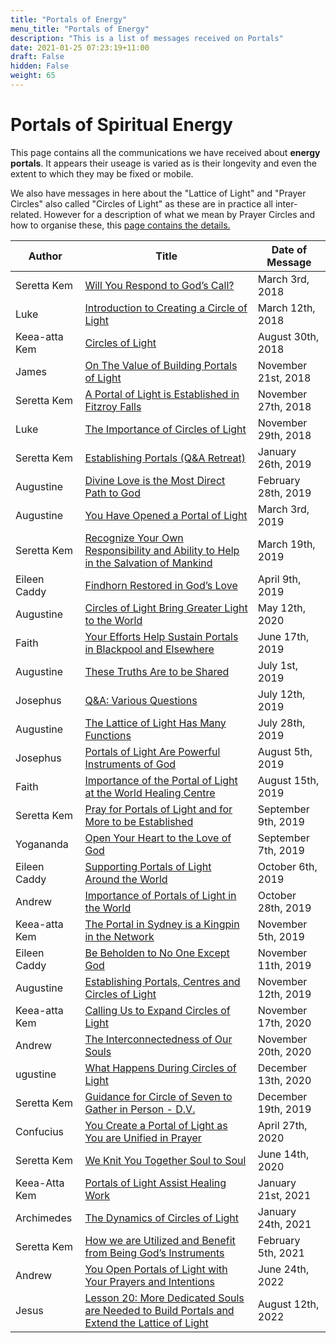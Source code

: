 ```yaml
---
title: "Portals of Energy"
menu_title: "Portals of Energy"
description: "This is a list of messages received on Portals"
date: 2021-01-25 07:23:19+11:00
draft: False
hidden: False
weight: 65
---
```

# Portals of Spiritual Energy

This page contains all the communications we have received about **energy portals**. It appears their useage is varied as is their longevity and even the extent to which they may be fixed or mobile. 

We also have messages in here about the "Lattice of Light" and "Prayer Circles" also called "Circles of Light" as these are in practice all inter-related. However for a description of what we mean by Prayer Circles and how to organise these, this [page contains the details.](https://new-birth.net/spiritual-subjects/circles-of-light/)

Author | Title | Date of Message  
---|---|---  
Seretta Kem | [Will You Respond to God’s Call?](/contemporary-messages/messages-sorted-year/messages-2018/will-you-respond-to-gods-call-af-3-mar-2018/) | March 3rd, 2018
Luke | [Introduction to Creating a Circle of Light](/contemporary-messages/messages-sorted-year/messages-2018/intro-creating-a-circle-of-light-af-12-mar-2018/) | March 12th, 2018
Keea-atta Kem | [Circles of Light](/contemporary-messages/messages-sorted-year/messages-2018/circles-of-light-af-30-aug-2018/) | August 30th, 2018
James | [On The Value of Building Portals of Light](/contemporary-messages/messages-sorted-year/messages-2018/on-the-value-of-building-portals-of-light-af-21-nov-2018) | November 21st, 2018
Seretta Kem | [A Portal of Light is Established in Fitzroy Falls](/contemporary-messages/messages-sorted-year/messages-2018/a-portal-of-light-is-established-af-27-nov-2018/) | November 27th, 2018
Luke | [The Importance of Circles of Light](/contemporary-messages/messages-sorted-year/messages-2018/the-importance-of-circles-of-light-af-29-nov-2018/) | November 29th, 2018
Seretta Kem | [Establishing Portals (Q&A Retreat)](/contemporary-messages/messages-sorted-year/messages-2019/establishing-portals-af-26-jan-2019/) | January 26th, 2019
Augustine | [Divine Love is the Most Direct Path to God](/contemporary-messages/messages-sorted-year/messages-2019/divine-love-is-the-most-direct-path-to-god-mc-28-feb-2019/) | February 28th, 2019
Augustine | [You Have Opened a Portal of Light](/contemporary-messages/messages-sorted-year/messages-2019/you-have-opened-a-portal-of-light-af-3-mar-2019/) | March 3rd, 2019
Seretta Kem | [Recognize Your Own Responsibility and Ability to Help in the Salvation of Mankind](/contemporary-messages/messages-sorted-year/messages-2019/recognise-your-own-responsibility-af-19-mar-2019/) | March 19th, 2019
Eileen Caddy | [Findhorn Restored in God’s Love](/contemporary-messages/messages-sorted-year/messages-2019/findhorn-restored-in-gods-love-jw-9-apr-2019/) | April 9th, 2019
Augustine | [Circles of Light Bring Greater Light to the World](/contemporary-messages/messages-sorted-year/messages-2020/circles-of-light-bring-greater-light-af-12-may-2020) | May 12th, 2020
Faith | [Your Efforts Help Sustain Portals in Blackpool and Elsewhere](/contemporary-messages/messages-sorted-year/messages-2019/your-efforts-help-to-sustain-portals-af-17-jun-2019/) | June 17th, 2019
Augustine |[These Truths Are to be Shared](/contemporary-messages/messages-sorted-year/messages-2019/these-truths-are-to-be-shared-af-1-jul-2019/) | July 1st, 2019
Josephus | [Q&A: Various Questions](/contemporary-messages/messages-sorted-year/messages-2019/various-questions-af-12-july-2019/) | July 12th, 2019
Augustine | [The Lattice of Light Has Many Functions](/contemporary-messages/messages-sorted-year/messages-2019/the-lattice-of-light-has-many-functions-af-28-jul-2019/) | July 28th, 2019
Josephus | [Portals of Light Are Powerful Instruments of God](/contemporary-messages/messages-sorted-year/messages-2019/portals-of-light-are-powerful-instruments-af-5-aug-2019/) | August 5th, 2019
Faith | [Importance of the Portal of Light at the World Healing Centre](/contemporary-messages/messages-sorted-year/messages-2019/importance-of-the-portal-of-light-at-whc-mc-15-aug-2019/) | August 15th, 2019
Seretta Kem | [Pray for Portals of Light and for More to be Established](/contemporary-messages/messages-sorted-year/messages-2019/pray-for-portals-of-light-af-9-sep-2019/) | September 9th, 2019
Yogananda | [Open Your Heart to the Love of God](/contemporary-messages/messages-sorted-year/messages-2019/open-your-heart-to-god-jw-7-sep-2019/) | September 7th, 2019
Eileen Caddy | [Supporting Portals of Light Around the World](/contemporary-messages/messages-sorted-year/messages-2019/supporting-portals-of-light-jw-6-oct-2019/) | October 6th, 2019
Andrew | [Importance of Portals of Light in the World](/contemporary-messages/messages-sorted-year/messages-2019/importance-of-portals-af-28-oct-2019/) | October 28th, 2019
Keea-atta Kem | [The Portal in Sydney is a Kingpin in the Network](/contemporary-messages/messages-sorted-year/messages-2019/the-portal-in-sydney-is-a-kingpin-in-the-network-af-5-nov-2019/) | November 5th, 2019
Eileen Caddy | [Be Beholden to No One Except God](/contemporary-messages/messages-sorted-year/messages-2019/be-beholden-to-no-one-except-god-jbw-11-nov-2019/) | November 11th, 2019
Augustine | [Establishing Portals, Centres and Circles of Light ](/contemporary-messages/messages-sorted-year/messages-2019/establishing-portals-centres-and-circles-of-light-af-12-nov-2019/) | November 12th, 2019
Keea-atta Kem | [Calling Us to Expand Circles of Light](/contemporary-messages/messages-sorted-year/messages-2020/calling-us-to-expand-the-circles-af-17-nov-2020) | November 17th, 2020
Andrew | [The Interconnectedness of Our Souls](/contemporary-messages/messages-sorted-year/messages-2020/the-interconnectedness-of-our-souls-af-20-nov-2020/) | November 20th, 2020
ugustine | [What Happens During Circles of Light](/contemporary-messages/messages-sorted-year/messages-2020/what-happens-during-circles-of-light-af-13-dec-2020/) | December 13th, 2020
Seretta Kem | [Guidance for Circle of Seven to Gather in Person - D.V.](/contemporary-messages/messages-sorted-year/messages-2019/guidance-for-circle-of-seven-to-gather-mc-19-dec-2019/) | December 19th, 2019
Confucius | [You Create a Portal of Light as You are Unified in Prayer](/contemporary-messages/messages-sorted-year/messages-2020/you-create-a-portal-of-light-af-27-apr-2020/) | April 27th, 2020
Seretta Kem | [We Knit You Together Soul to Soul](/contemporary-messages/messages-sorted-year/messages-2020/we-knit-you-together-soul-to-soul-af-14-jun-2020/) | June 14th, 2020
Keea-Atta Kem | [Portals of Light Assist Healing Work](/contemporary-messages/messages-sorted-year/messages-2021/portals-of-light-assist-healing-work-mc-21-jan-2021/) | January 21st, 2021
Archimedes | [The Dynamics of Circles of Light](/contemporary-messages/messages-sorted-year/messages-2021/the-dynamics-of-circles-of-light-af-24-jan-2021/) | January 24th, 2021
Seretta Kem | [How we are Utilized and Benefit from Being God’s Instruments](/contemporary-messages/messages-sorted-year/messages-2021/how-we-are-utilized-af-5-feb-2021/) | February 5th, 2021
Andrew | [You Open Portals of Light with Your Prayers and Intentions](/contemporary-messages/messages-sorted-year/messages-2022/opening-portals-of-light-af-24-jun-2022/) | June 24th, 2022
Jesus | [Lesson 20: More Dedicated Souls are Needed to Build Portals and Extend the Lattice of Light](/contemporary-messages/messages-sorted-year/messages-2022/souls-needed-to-build-portals-af-12-aug-2022/) | August 12th, 2022